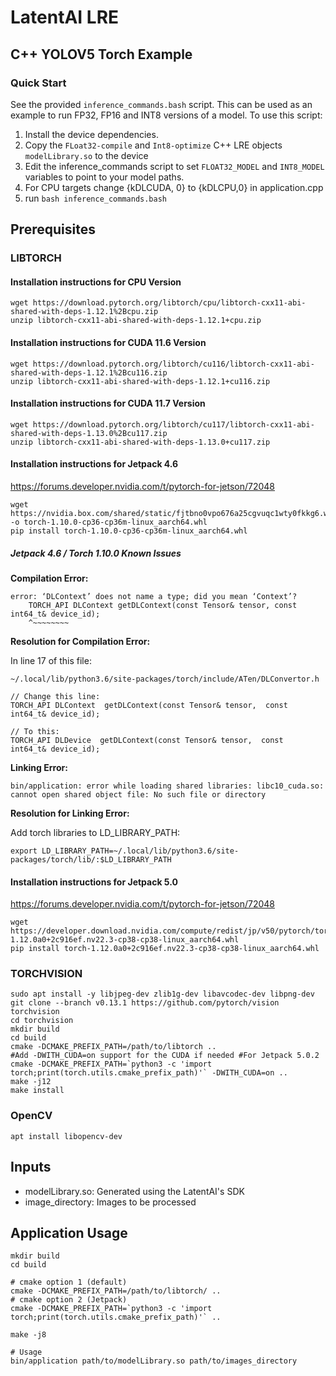 # LatentAI LRE 

## C++ YOLOV5 Torch Example

### Quick Start
See the provided `inference_commands.bash` script.  This can be used as an example to run FP32, FP16 and INT8 versions of a model.  To use this script:

1. Install the device dependencies.
2. Copy the `FLoat32-compile` and `Int8-optimize` C++ LRE objects `modelLibrary.so` to the device
3. Edit the inference_commands script to set `FLOAT32_MODEL` and `INT8_MODEL` variables to point to your model paths.
4. For CPU targets change {kDLCUDA, 0} to {kDLCPU,0} in application.cpp
5. run `bash inference_commands.bash`


## Prerequisites 

### LIBTORCH
#### Installation instructions for CPU Version
    
    wget https://download.pytorch.org/libtorch/cpu/libtorch-cxx11-abi-shared-with-deps-1.12.1%2Bcpu.zip
    unzip libtorch-cxx11-abi-shared-with-deps-1.12.1+cpu.zip


#### Installation instructions for CUDA 11.6 Version
    
    wget https://download.pytorch.org/libtorch/cu116/libtorch-cxx11-abi-shared-with-deps-1.12.1%2Bcu116.zip
    unzip libtorch-cxx11-abi-shared-with-deps-1.12.1+cu116.zip


#### Installation instructions for CUDA 11.7 Version
    
    wget https://download.pytorch.org/libtorch/cu117/libtorch-cxx11-abi-shared-with-deps-1.13.0%2Bcu117.zip
    unzip libtorch-cxx11-abi-shared-with-deps-1.13.0+cu117.zip

#### Installation instructions for Jetpack 4.6
https://forums.developer.nvidia.com/t/pytorch-for-jetson/72048

    wget https://nvidia.box.com/shared/static/fjtbno0vpo676a25cgvuqc1wty0fkkg6.whl -o torch-1.10.0-cp36-cp36m-linux_aarch64.whl
    pip install torch-1.10.0-cp36-cp36m-linux_aarch64.whl

##### Jetpack 4.6 / Torch 1.10.0 Known Issues

 **Compilation Error:**

```
error: ‘DLContext’ does not name a type; did you mean ‘Context’?  
    TORCH_API DLContext getDLContext(const Tensor& tensor, const int64_t& device_id);  
    ^~~~~~~~~
```
**Resolution for Compilation Error:**

  In line 17 of this file:
  
  `~/.local/lib/python3.6/site-packages/torch/include/ATen/DLConvertor.h`
```
// Change this line:
TORCH_API DLContext  getDLContext(const Tensor& tensor,  const  int64_t& device_id);

// To this:
TORCH_API DLDevice  getDLContext(const Tensor& tensor,  const  int64_t& device_id);
```
**Linking Error:**

```bin/application: error while loading shared libraries: libc10_cuda.so: cannot open shared object file: No such file or directory```
  
**Resolution for Linking Error:**

Add torch libraries to LD_LIBRARY_PATH:

```
export LD_LIBRARY_PATH=~/.local/lib/python3.6/site-packages/torch/lib/:$LD_LIBRARY_PATH
```

#### Installation instructions for Jetpack 5.0
https://forums.developer.nvidia.com/t/pytorch-for-jetson/72048

    wget https://developer.download.nvidia.com/compute/redist/jp/v50/pytorch/torch-1.12.0a0+2c916ef.nv22.3-cp38-cp38-linux_aarch64.whl
    pip install torch-1.12.0a0+2c916ef.nv22.3-cp38-cp38-linux_aarch64.whl
 

### TORCHVISION
    sudo apt install -y libjpeg-dev zlib1g-dev libavcodec-dev libpng-dev
    git clone --branch v0.13.1 https://github.com/pytorch/vision torchvision
    cd torchvision
    mkdir build 
    cd build
    cmake -DCMAKE_PREFIX_PATH=/path/to/libtorch .. 
    #Add -DWITH_CUDA=on support for the CUDA if needed #For Jetpack 5.0.2 cmake -DCMAKE_PREFIX_PATH=`python3 -c 'import torch;print(torch.utils.cmake_prefix_path)'` -DWITH_CUDA=on .. 
    make -j12
    make install


### OpenCV
    apt install libopencv-dev


## Inputs
- modelLibrary.so: Generated using the LatentAI's SDK
- image_directory: Images to be processed

## Application Usage
    mkdir build 
    cd build

    # cmake option 1 (default)
    cmake -DCMAKE_PREFIX_PATH=/path/to/libtorch/ .. 
    # cmake option 2 (Jetpack)
    cmake -DCMAKE_PREFIX_PATH=`python3 -c 'import torch;print(torch.utils.cmake_prefix_path)'` ..

    make -j8
    
    # Usage
    bin/application path/to/modelLibrary.so path/to/images_directory 
